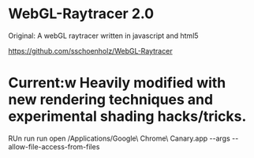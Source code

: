 WebGL-Raytracer 2.0
===============
Original:
A webGL raytracer written in javascript and html5

https://github.com/sschoenholz/WebGL-Raytracer

Current:w
Heavily modified with new rendering techniques and experimental shading hacks/tricks.
=======

RUn run run 
open /Applications/Google\ Chrome\ Canary.app --args --allow-file-access-from-files

